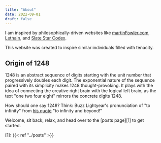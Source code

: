 ```yaml
---
title: "About"
date: 2022-09-01
draft: false
---
```


I am inspired by philosophically-driven websites like
[martinFowler.com](https://martinfowler.com/),
[Lethain](https://lethain.com/), and
[Slate Star Codex](https://slatestarcodex.com/).

This website was created to inspire similar individuals filled with tenacity.

## Origin of 1248

1248 is an abstract sequence of digits starting with the unit number
that progressively doubles each digit.
The exponential nature of the sequence paired
with its simplicity makes 1248 thought-provoking.
It plays with the idea of connecting the creative right brain
with the logical left brain,
as the text "one two four eight" mirrors the concrete digits 1248.

How should one say 1248?
Think: Buzz Lightyear's pronunciation of "to infinity" from
[his quote](https://youtu.be/sEQoOjj7j4o) "to infinity and beyond!"

Welcome, sit back, relax, and head over to the [posts page][1] to get started.

[1]: {{< ref "../posts" >}}
